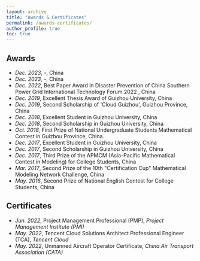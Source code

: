 ```yaml
---
layout: archive
title: "Awards & Certificates"
permalink: /awards-certificates/
author_profile: true
toc: true
---
```

## Awards
* *Dec. 2023*, -, China
* *Dec. 2023*, -, China
* *Dec. 2022*, Best Paper Award in Disaster Prevention of China Southern Power Grid International Technology Forum 2022 , China
* *Dec. 2019*, Excellent Thesis Award of Guizhou University, China
* *Dec. 2019*, Second Scholarship of 'Cloud Guizhou', Guizhou Province, China
* *Dec. 2018*, Excellent Student in Guizhou University, China
* *Dec. 2018*, Second Scholarship in Guizhou University, China
* *Oct. 2018*, First Prize of National Undergraduate Students Mathematical Contest in Guizhou Province, China.
* *Dec. 2017*, Excellent Student in Guizhou University, China
* *Dec. 2017*, Second Scholarship in Guizhou University, China
* *Dec. 2017*, Third Prize of the APMCM (Asia-Pacific Mathematical Contest in Modeling) for College Students, China
* *Mar. 2017*, Second Prize of the 10th "Certification Cup" Mathematical Modeling Network Challenge, China
* *May. 2016*, Second Prize of National English Contest for College Students, China

## Certificates
* *Jun. 2022*, Project Management Professional (PMP), *Project Management Institute (PMI)*
* *May. 2022*, Tencent Cloud Solutions Architect Professional Engineer (TCA), *Tencent Cloud*
* *May. 2022*, Unmanned Aircraft Operator Certificate, *China Air Transport Association (CATA)*
